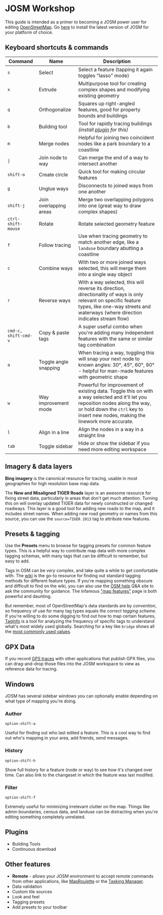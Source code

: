 # JOSM Workshop

This guide is intended as a primer to becoming a JOSM power user for editing [OpenStreetMap](http://openstreetmap.org). Go [here](https://josm.openstreetmap.de/) to install the latest version of JOSM for your platform of choice.

## Keyboard shortcuts & commands

Command | Name | Description
------- | ---- | -----------
`s`     | Select | Select a feature (tapping it again toggles "lasso" mode)
`x`     | Extrude | Multipurpose tool for creating complex shapes and modifying existing geometry
`q`     | Orthogonalize | Squares up right-angled features, good for property bounds and buildings
`b`     | Building tool | Tool for rapidly tracing buildings _(install [plugin](http://wiki.openstreetmap.org/wiki/JOSM/Plugins/BuildingsTools) for this)_
`m`     | Merge nodes | Helpful for joining two coincident nodes like a park boundary to a coastline
`j`     | Join node to way | Can merge the end of a way to intersect another
`shift-o` | Create circle | Quick tool for making circular features
`g`     | Unglue ways | Disconnects to joined ways from one another
`shift-j` | Join overlapping areas | Merge two overlapping polygons into one (great way to draw complex shapes)
`ctrl-shift-mouse` | Rotate | Rotate selected geometry feature
`f` | Follow tracing | Use when tracing geometry to match another edge, like a `landuse` boundary abutting a coastline
`c` | Combine ways | With two or more joined ways selected, this will merge them into a single way object
`r` | Reverse ways | With a way selected, this will reverse its direction, directionality of ways is only relevant on specific feature types, like one-way streets and waterways (where direction indicates stream flow)
`cmd-c, shift-cmd-v` | Copy & paste tags | A super useful combo when you're adding many independent features with the same or similar tag combination
`a` | Toggle angle snapping | When tracing a way, toggling this will snap your next node to known angles: 30°, 45°, 60°, 90° - helpful for man-made features with geometric shape
`w` | Way improvement mode | Powerful for improvement of existing data. Toggle this on with a way selected and it'll let you reposition nodes along the way, or hold down the `ctrl` key to insert new nodes, making the linework more accurate.
`l` | Align in a line | Align the nodes in a way in a straight line
`tab` | Toggle sidebar | Hide or show the sidebar if you need more editing workspace

## Imagery & data layers

**Bing imagery** is the canonical resource for tracing, usable in most geographies for high resolution base map data.

The **New and Misaligned TIGER Roads** layer is an awesome resource for fixing street data, particularly in areas that don't get much attention. Turning this on will overlay updated TIGER data for newly constructed or changed roadways. This layer is a good tool for adding new roads to the map, and it includes street names. When adding new road geometry or names from this source, you can use the `source=TIGER 2013` tag to attribute new features.

## Presets & tagging

Use the **Presets** menu to browse for tagging presets for common feature types. This is a helpful way to contribute map data with more complex tagging schemas, with many tags that can be difficult to remember, but easy to add.

Tags in OSM can be _very_ complex, and take quite a while to get comfortable with. The [wiki](http://wiki.openstreetmap.org) is the go-to resource for finding out standard tagging methods for different feature types. If you're mapping something obscure and difficult to find on the wiki, you can also use the [OSM help](http://help.openstreetmap.org) Q&A site to ask the community for guidance. The infamous ["map features"](http://wiki.openstreetmap.org/wiki/Map_Features) page is both powerful and daunting.

But remember, most of OpenStreetMap's data standards are by _convention_, so frequency of use for many tag types equals _the correct tagging scheme_. If you're willing to do some digging to find out how to map certain features, [TagInfo](https://taginfo.openstreetmap.org/) is a tool for analyzing the frequency of specific tags to understand what's most widely used globally. Searching for a key like `bridge` shows all the [most commonly used values](https://taginfo.openstreetmap.org/keys/bridge#values).

## GPX Data

If you record [GPS traces](http://wiki.openstreetmap.org/wiki/GPS_Traces) with other applications that publish GPX files, you can drag-and-drop those files into the JOSM workspace to view as reference data for tracing.

## Windows

JOSM has several sidebar windows you can optionally enable depending on what type of mapping you're doing.

### Author

`option-shift-a`

Useful for finding out who last edited a feature. This is a cool way to find out who's mapping in your area, add friends, send messages.

### History

`option-shift-h`

Show full history for a feature (node or way) to see how it's changed over time. Can also link to the changeset in which the feature was last modifed.

### Filter

`option-shift-f`

Extremely useful for minimizing irrelevant clutter on the map. Things like admin boundaries, census data, and landuse can be distracting when you're editing something completely unrelated.

## Plugins

* Building Tools
* Continuous download

## Other features

* **Remote** - allows your JOSM environment to accept remote commands from other applications, like [MapRoulette](http://maproulette.org) or the [Tasking Manager](http://tasks.hotosm.org).
* Data validation
* Custom tile sources
* Look and feel
* Tagging presets
* Add presets to your toolbar
